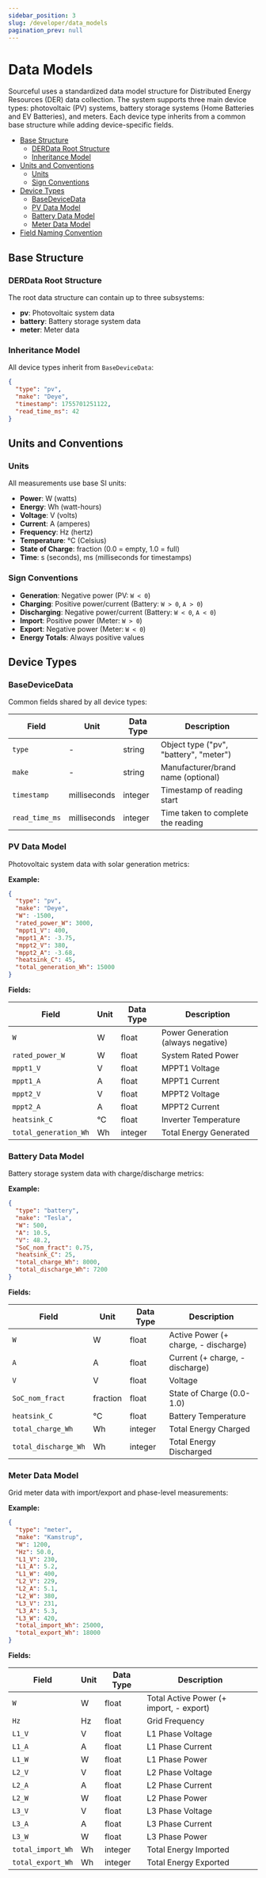 ```yaml
---
sidebar_position: 3
slug: /developer/data_models
pagination_prev: null
---
```


# Data Models

Sourceful uses a standardized data model structure for Distributed Energy Resources (DER) data collection. The system supports three main device types: photovoltaic (PV) systems, battery storage systems (Home Batteries and EV Batteries), and meters. Each device type inherits from a common base structure while adding device-specific fields.

* [Base Structure](#base-structure)
    * [DERData Root Structure](#derdata-root-structure)
    * [Inheritance Model](#inheritance-model)
* [Units and Conventions](#units-and-conventions)
    * [Units](#units)
    * [Sign Conventions](#sign-conventions)
* [Device Types](#device-types)
    * [BaseDeviceData](#basedevicedata)
    * [PV Data Model](#pv-data-model)
    * [Battery Data Model](#battery-data-model)
    * [Meter Data Model](#meter-data-model)
* [Field Naming Convention](#field-naming-convention)

## Base Structure

### DERData Root Structure

The root data structure can contain up to three subsystems:

- **pv**: Photovoltaic system data
- **battery**: Battery storage system data  
- **meter**: Meter data

### Inheritance Model

All device types inherit from `BaseDeviceData`:

```json
{
  "type": "pv",
  "make": "Deye", 
  "timestamp": 1755701251122,
  "read_time_ms": 42
}
```

## Units and Conventions

### Units

All measurements use base SI units:

- **Power**: W (watts)
- **Energy**: Wh (watt-hours)
- **Voltage**: V (volts)
- **Current**: A (amperes)
- **Frequency**: Hz (hertz)
- **Temperature**: °C (Celsius)
- **State of Charge**: fraction (0.0 = empty, 1.0 = full)
- **Time**: s (seconds), ms (milliseconds for timestamps)

### Sign Conventions

- **Generation**: Negative power (PV: `W < 0`)
- **Charging**: Positive power/current (Battery: `W > 0`, `A > 0`)
- **Discharging**: Negative power/current (Battery: `W < 0`, `A < 0`)
- **Import**: Positive power (Meter: `W > 0`)
- **Export**: Negative power (Meter: `W < 0`)
- **Energy Totals**: Always positive values

## Device Types

### BaseDeviceData

Common fields shared by all device types:

| Field          | Unit         | Data Type | Description                                   |
| -------------- | ------------ | --------- | --------------------------------------------- |
| `type`         | -            | string    | Object type ("pv", "battery", "meter")        |
| `make`         | -            | string    | Manufacturer/brand name (optional)            |
| `timestamp`    | milliseconds | integer   | Timestamp of reading start                    |
| `read_time_ms` | milliseconds | integer   | Time taken to complete the reading            |

### PV Data Model

Photovoltaic system data with solar generation metrics:

**Example:**

```json
{
  "type": "pv",
  "make": "Deye",
  "W": -1500,
  "rated_power_W": 3000,
  "mppt1_V": 400,
  "mppt1_A": -3.75,
  "mppt2_V": 380,
  "mppt2_A": -3.68,
  "heatsink_C": 45,
  "total_generation_Wh": 15000
}
```

**Fields:**

| Field                 | Unit | Data Type | Description                            |
| --------------------- | ---- | --------- | -------------------------------------- |
| `W`                   | W    | float     | Power Generation (always negative) |
| `rated_power_W`       | W    | float     | System Rated Power                     |
| `mppt1_V`             | V    | float     | MPPT1 Voltage                          |
| `mppt1_A`             | A    | float     | MPPT1 Current                          |
| `mppt2_V`             | V    | float     | MPPT2 Voltage                          |
| `mppt2_A`             | A    | float     | MPPT2 Current                          |
| `heatsink_C`          | °C   | float     | Inverter Temperature                   |
| `total_generation_Wh` | Wh   | integer   | Total Energy Generated                 |

### Battery Data Model

Battery storage system data with charge/discharge metrics:

**Example:**

```json
{
  "type": "battery",
  "make": "Tesla",
  "W": 500,
  "A": 10.5,
  "V": 48.2,
  "SoC_nom_fract": 0.75,
  "heatsink_C": 25,
  "total_charge_Wh": 8000,
  "total_discharge_Wh": 7200
}
```

**Fields:**

| Field                | Unit     | Data Type | Description                          |
| -------------------- | -------- | --------- | ------------------------------------ |
| `W`                  | W        | float     | Active Power (+ charge, - discharge) |
| `A`                  | A        | float     | Current (+ charge, - discharge)      |
| `V`                  | V        | float     | Voltage                              |
| `SoC_nom_fract`      | fraction | float     | State of Charge (0.0-1.0)            |
| `heatsink_C`         | °C       | float     | Battery Temperature                  |
| `total_charge_Wh`    | Wh       | integer   | Total Energy Charged                 |
| `total_discharge_Wh` | Wh       | integer   | Total Energy Discharged              |

### Meter Data Model

Grid meter data with import/export and phase-level measurements:

**Example:**

```json
{
  "type": "meter",
  "make": "Kamstrup",
  "W": 1200,
  "Hz": 50.0,
  "L1_V": 230,
  "L1_A": 5.2,
  "L1_W": 400,
  "L2_V": 229,
  "L2_A": 5.1,
  "L2_W": 380,
  "L3_V": 231,
  "L3_A": 5.3,
  "L3_W": 420,
  "total_import_Wh": 25000,
  "total_export_Wh": 18000
}
```

**Fields:**

| Field             | Unit | Data Type | Description                             |
| ----------------- | ---- | --------- | --------------------------------------- |
| `W`               | W    | float     | Total Active Power (+ import, - export) |
| `Hz`              | Hz   | float     | Grid Frequency                          |
| `L1_V`            | V    | float     | L1 Phase Voltage                        |
| `L1_A`            | A    | float     | L1 Phase Current                        |
| `L1_W`            | W    | float     | L1 Phase Power                          |
| `L2_V`            | V    | float     | L2 Phase Voltage                        |
| `L2_A`            | A    | float     | L2 Phase Current                        |
| `L2_W`            | W    | float     | L2 Phase Power                          |
| `L3_V`            | V    | float     | L3 Phase Voltage                        |
| `L3_A`            | A    | float     | L3 Phase Current                        |
| `L3_W`            | W    | float     | L3 Phase Power                          |
| `total_import_Wh` | Wh   | integer   | Total Energy Imported                   |
| `total_export_Wh` | Wh   | integer   | Total Energy Exported                   |


